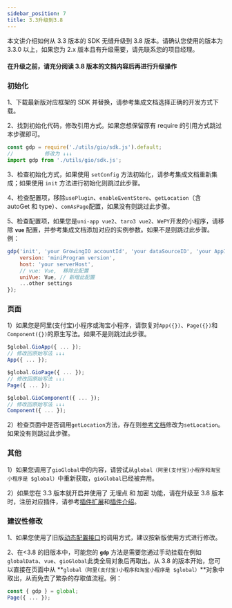 ```yaml
---
sidebar_position: 7
title: 3.3升级到3.8
---
```


本文讲介绍如何从 3.3 版本的 SDK 无缝升级到 3.8 版本。请确认您使用的版本为 3.3.0 以上，如果您为 2.x 版本且有升级需要，请先联系您的项目经理。

#### 在升级之前，请充分阅读 3.8 版本的文档内容后再进行升级操作

### 初始化

1、下载最新版对应框架的 SDK 并替换，请参考集成文档选择正确的开发方式下载。

2、找到初始化代码，修改引用方式。如果您想保留原有 require 的引用方式跳过本步骤即可。

```js
const gdp = require('./utils/gio/sdk.js').default;
//          修改为 ↓↓↓
import gdp from './utils/gio/sdk.js';
```

3、检查初始化方式，如果使用 `setConfig` 方法初始化，请参考集成文档重新集成；如果使用 `init` 方法进行初始化则跳过此步骤。

4、检查配置项，移除`usePlugin`、`enableEventStore`、`getLocation`（含 autoGet 和 type）、`comAsPage`配置，如果没有则跳过此步骤。

5、检查配置项，如果您是`uni-app vue2`、`taro3 vue2`、`WePY`开发的小程序，请移除 **`vue`** 配置，并参考集成文档添加对应的实例参数。如果不是则跳过此步骤。例：

```js
gdp('init', 'your GrowingIO accountId', 'your dataSourceID', 'your AppId', {
    version: 'miniProgram version',
    host: 'your serverHost',
    // vue: Vue,  移除此配置
    uniVue: Vue, // 新增此配置
    ...other settings
});
```

### 页面

1）如果您是阿里(支付宝)小程序或淘宝小程序，请恢复对`App({})`、`Page({})`和`Component({})`的原生写法。如果不是则跳过此步骤。

```js
$global.GioApp({ ... });
// 修改回原始写法 ↓↓↓
App({ ... });

$global.GioPage({ ... });
// 修改回原始写法 ↓↓↓
Page({ ... });

$global.GioComponent({ ... });
// 修改回原始写法 ↓↓↓
Component({ ... });
```

2）检查页面中是否调用`getLocation`方法，存在则[参考文档](/docs/3.x/miniprogram/3.8/commonlyApi#8地理位置setlocation)修改为`setLocation`。如果没有则跳过此步骤。

### 其他

1）如果您调用了`gioGlobal`中的内容，请尝试从`global（阿里(支付宝)小程序和淘宝小程序是 $global）`中重新获取，`gioGlobal`已经被弃用。

2）如果您在 3.3 版本就开启并使用了 无埋点 和 加密 功能，请在升级至 3.8 版本时，注册对应插件，请参考[插件扩展](/docs/3.x/miniprogram/3.8/integration/wechat#插件扩展)和[插件介绍](/docs/3.x/miniprogram/3.8/plugins)。

### 建议性修改

1、如果您使用了旧版[动态配置接口](/docs/3.x/miniprogram/3.8/commonlyApi#动态配置接口)的调用方式，建议按新版使用方式进行修改。

2、在<3.8 的旧版本中，可能您的 **`gdp`** 方法是需要您通过手动挂载在例如`globalData`、`vue`、`gioGlobal`此类全局对象后再取出。从 3.8 的版本开始，您可以直接在页面中从 **`global（阿里(支付宝)小程序和淘宝小程序是 $global）`**对象中取出，从而免去了繁杂的存取值流程。例：

```js
const { gdp } = global;
Page({ ... });
```
